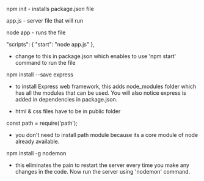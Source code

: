 npm init - installs package.json file

app.js - server file that will run

node app - runs the file

"scripts": {
  "start": "node app.js"
},
- change to this in package.json which enables to use 'npm start' command to run the file

npm install --save express
- to install Express web framework, this adds node_modules folder which has all the modules that can be used. You will also notice express is added in dependencies in package.json.

- html & css files have to be in public folder

const path = require('path');
- you don't need to install path module because its a core module of node already available.

npm install -g nodemon
- this eliminates the pain to restart the server every time you make any changes in the code. Now run the server using 'nodemon' command.
